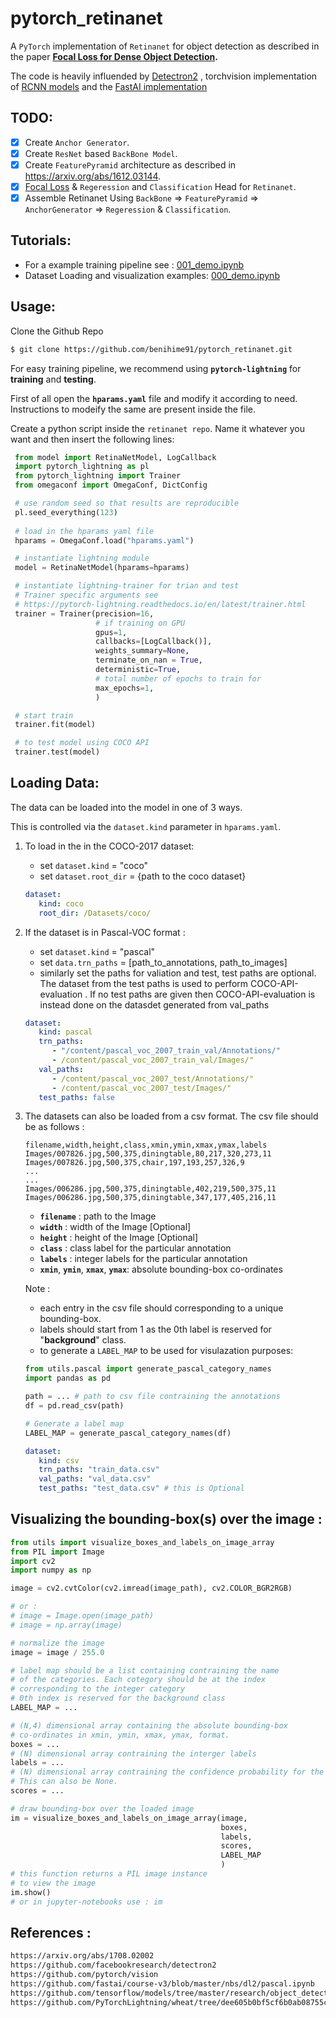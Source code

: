 # pytorch_retinanet
A `PyTorch` implementation of `Retinanet` for object detection as described in the paper **[Focal Loss for Dense Object Detection](https://arxiv.org/abs/1708.02002).**

The code is heavily influended by [Detectron2](https://github.com/facebookresearch/detectron2) , torchvision implementation of [RCNN models](https://github.com/pytorch/vision/tree/master/torchvision/models/detection) and the [FastAI implementation](https://github.com/fastai/course-v3/blob/master/nbs/dl2/pascal.ipynb)

## TODO: 
- [x] Create `Anchor Generator`.
- [x] Create `ResNet` based `BackBone Model`.
- [x] Create `FeaturePyramid` architecture as described in https://arxiv.org/abs/1612.03144.
- [x] [Focal Loss](https://arxiv.org/abs/1708.02002) & `Regeression` and `Classification` Head for `Retinanet`.
- [x] Assemble Retinanet Using `BackBone` => `FeaturePyramid` => `AnchorGenerator` => `Regeression` & `Classification`.

## Tutorials:
- For a example training pipeline see : [001_demo.ipynb](https://github.com/benihime91/pytorch_retinanet/blob/master/001_demo.ipynb)
- Dataset Loading and visualization examples: [000_demo.ipynb](https://github.com/benihime91/pytorch_retinanet/blob/master/001_demo.ipynb)

## Usage:
   Clone the Github Repo
   ```bash
   $ git clone https://github.com/benihime91/pytorch_retinanet.git
   ```

   For easy training pipeline, we recommend using **`pytorch-lightning`** for **training** and **testing**.  
   
   
   First of all open the **`hparams.yaml`** file and modify it according to need. Instructions to 
   modeify the same are present inside the file.  
   
   
   Create a python script inside the `retinanet repo`. Name it whatever you want and then insert the 
   following lines:
   ```python
    from model import RetinaNetModel, LogCallback
    import pytorch_lightning as pl
    from pytorch_lightning import Trainer
    from omegaconf import OmegaConf, DictConfig

    # use random seed so that results are reproducible
    pl.seed_everything(123)
    
    # load in the hparams yaml file
    hparams = OmegaConf.load("hparams.yaml")

    # instantiate lightning module
    model = RetinaNetModel(hparams=hparams)

    # instantiate lightning-trainer for trian and test
    # Trainer specific arguments see 
    # https://pytorch-lightning.readthedocs.io/en/latest/trainer.html
    trainer = Trainer(precision=16, 
                      # if training on GPU
                      gpus=1, 
                      callbacks=[LogCallback()], 
                      weights_summary=None,
                      terminate_on_nan = True, 
                      deterministic=True,
                      # total number of epochs to train for
                      max_epochs=1, 
                      )

    # start train
    trainer.fit(model)

    # to test model using COCO API
    trainer.test(model)
   ```

## Loading Data:

The data can be loaded into the model in one of 3 ways.  

This is controlled via the `dataset.kind` parameter in `hparams.yaml`. 

1. To load in the in the COCO-2017 dataset: 
   * set `dataset.kind` = "coco"
   * set `dataset.root_dir` = {path to the coco dataset}
  
   ```yaml
   dataset:
      kind: coco
      root_dir: /Datasets/coco/
   ```

2. If the dataset is in Pascal-VOC format :
   * set  `dataset.kind` = "pascal"
   * set `data.trn_paths` = [path_to_annotations, path_to_images]
   * similarly set the paths for valiation and test, test paths are optional. The dataset from the test paths is used to perform COCO-API-evaluation . If no test paths are given then COCO-API-evaluation is instead done on the datasdet generated from val_paths

   ```yaml
   dataset:
      kind: pascal
      trn_paths:
         - "/content/pascal_voc_2007_train_val/Annotations/"
         - /content/pascal_voc_2007_train_val/Images/"
      val_paths:
         - /content/pascal_voc_2007_test/Annotations/"
         - /content/pascal_voc_2007_test/Images/"
      test_paths: false
   ```

3. The datasets can also be loaded from a csv format. The csv file should be as follows :
   ```
   filename,width,height,class,xmin,ymin,xmax,ymax,labels
   Images/007826.jpg,500,375,diningtable,80,217,320,273,11
   Images/007826.jpg,500,375,chair,197,193,257,326,9
   ...
   ...
   Images/006286.jpg,500,375,diningtable,402,219,500,375,11
   Images/006286.jpg,500,375,diningtable,347,177,405,216,11
   ```
   * **`filename`** : path to the Image
   * **`width`** : width of the Image [Optional] 
   * **`height`** : height of the Image [Optional] 
   * **`class`** : class label for the particular annotation
   * **`labels`** : integer labels for the particular annotation
   * **`xmin`**, **`ymin`**, **`xmax`**, **`ymax`**: absolute bounding-box co-ordinates

   Note : 
   - each entry in the csv file should corresponding to a unique bounding-box.
   - labels should start from 1 as the 0th label is reserved for "__background__" class.
   - to generate a `LABEL_MAP` to be used for visulazation purposes:
    ```python
    from utils.pascal import generate_pascal_category_names
    import pandas as pd
    
    path = ... # path to csv file contraining the annotations
    df = pd.read_csv(path)
    
    # Generate a label map
    LABEL_MAP = generate_pascal_category_names(df)
    ```

   ```yaml
   dataset:
      kind: csv
      trn_paths: "train_data.csv"
      val_paths: "val_data.csv"
      test_paths: "test_data.csv" # this is Optional
   ```


## Visualizing the bounding-box(s) over the image :

   ```python
   from utils import visualize_boxes_and_labels_on_image_array
   from PIL import Image
   import cv2
   import numpy as np

   image = cv2.cvtColor(cv2.imread(image_path), cv2.COLOR_BGR2RGB)
   
   # or :
   # image = Image.open(image_path)
   # image = np.array(image)

   # normalize the image
   image = image / 255.0

   # label map should be a list containing contraining the name
   # of the categories. Each cotegory should be at the index 
   # corresponding to the integer category
   # 0th index is reserved for the background class
   LABEL_MAP = ...

   # (N,4) dimensional array containing the absolute bounding-box
   # co-ordinates in xmin, ymin, xmax, ymax, format. 
   boxes = ...
   # (N) dimensional array contraining the interger labels
   labels = ...
   # (N) dimensional array contraining the confidence probability for the image. 
   # This can also be None.
   scores = ...

   # draw bounding-box over the loaded image
   im = visualize_boxes_and_labels_on_image_array(image,
                                                  boxes,
                                                  labels,
                                                  scores,
                                                  LABEL_MAP
                                                  )
   # this function returns a PIL image instance 
   # to view the image
   im.show()
   # or in jupyter-notebooks use : im
   ```

## References : 
```bash
https://arxiv.org/abs/1708.02002
https://github.com/facebookresearch/detectron2
https://github.com/pytorch/vision
https://github.com/fastai/course-v3/blob/master/nbs/dl2/pascal.ipynb
https://github.com/tensorflow/models/tree/master/research/object_detection
https://github.com/PyTorchLightning/wheat/tree/dee605b0bf5cf6b0ab08755c45e38dc07d338bb7
```
